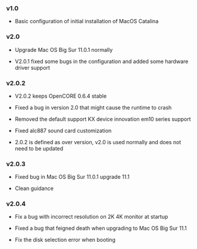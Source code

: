 ### v1.0 ###

- Basic configuration of initial installation of MacOS Catalina



### v2.0 ###

- Upgrade Mac OS Big Sur 11.0.1 normally

- V2.0.1 fixed some bugs in the configuration and added some hardware driver support

### v2.0.2 ###

- V2.0.2 keeps OpenCORE 0.6.4 stable

- Fixed a bug in version 2.0 that might cause the runtime to crash

- Removed the default support KX device innovation em10 series support

- Fixed alc887 sound card customization

- 2.0.2 is defined as over version, v2.0 is used normally and does not need to be updated

### v2.0.3 ###

- Fixed bug in Mac OS Big Sur 11.0.1 upgrade 11.1

- Clean guidance
### v2.0.4 ###
- Fix a bug with incorrect resolution on 2K 4K monitor at startup

- Fixed a bug that feigned death when upgrading to Mac OS Big Sur 11.1

- Fix the disk selection error when booting
